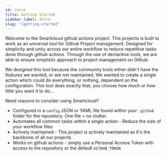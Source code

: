 ```yaml
---
id: intro
title: Getting Started
sidebar_label: Intro
slug: "/getting-started"
---
```


<!-- @format -->

Welcome to the Smartcloud github actions project. This projects is built to work as an universal tool for Github Project management. Designed for simplicity and unity across our entire workflow to reduce repetitive tasks done through github actions. Through the use of declaritive tools, we are able to ensure simplistic approach to project management on Github. 

We designed this tool because the community tools either didn't have the features we wanted, or are not maintained. We wanted to create a single action which could do everything, or nothing, dependent on the configuration. This tool does exactly that, you choose how much or how little you want it to do...

Need reasons to consider using Smartcloud?

- Configured in a `config` JSON or YAML file found within your `.github` folder for the repository. One file = no clutter.
- Automates all common tasks within a single action - Reduce the size of your workflow files
- Actively maintained - This project is actively maintained as it's the backbone of all our projects 
- Works on github actions - simply use a Personal Access Token with access to the repository or the default `GITHUB_TOKEN`
